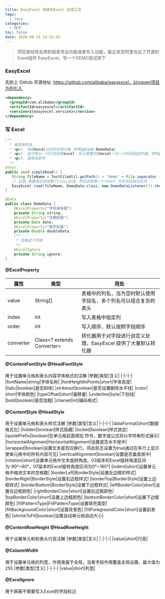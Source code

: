 ```yaml
---
title: EasyExcel 简单的Excel 处理工具
tags:
  - Java
categories:
  - 技术
toc: false
date: 2020-08-14 14:32:43
---
```


> 项目里经常会用到报表导出功能或者导入功能，最近发现阿里也出了开源的Excel组件 EasyExcel，写一个DEMO尝试用下

### EasyExcel 
先附上 Github 开源地址 :https://github.com/alibaba/easyexcel，以maven项目为列引入
``` xml
<dependency>
  <groupId>com.alibaba</groupId>
  <artifactId>easyexcel</artifactId>
  <version>${easyexcel.version}</version>
</dependency>
```

### 写 Excel 
``` java
/**
  * 最简单的读
  * <p>1. 创建excel对应的实体对象 参照{@link DemoData}
  * <p>2. 由于默认一行行的读取excel，所以需要创建excel一行一行的回调监听器，参照{@link DemoDataListener}
  * <p>3. 直接读即可
  */
@Test
public void simpleRead() {
   String fileName = TestFileUtil.getPath() + "demo" + File.separator + "demo.xlsx";
   // 这里 需要指定读用哪个class去读，然后读取第一个sheet 文件流会自动关闭
   EasyExcel.read(fileName, DemoData.class, new DemoDataListener()).sheet().doRead();
}
```

``` java
@Data
public class DemoData {
    @ExcelProperty("字符串标题")
    private String string;
    @ExcelProperty("日期标题")
    private Date date;
    @ExcelProperty("数字标题")
    private Double doubleData;
    /**
     * 忽略这个字段
     */
    @ExcelIgnore
    private String ignore;
}
```

#### @ExcelProperty
|属性|类型|用处|
|-|-|-|
|value|String[]|表格中的列名，当为空时默认使用字段名，多个列名可以组合复杂的表头|
|index|int|写入表格中指定列|
|order|int|写入顺序，默认按照字段顺序|
|converter|Class<? extends Converter>|转化器用于对字段进行自定义处理，EasyExcel 提供了大量默认转化器|

#### @ContentFontStyle @HeadFontStyle
用于设置单元格和表头内容字体格式的注解
|参数|类型|含义|
|-|-|-|
|fontName|string|字体名称|
|fontHeightInPoints|short|字体高度|
|italic|boolean|是否斜体|
|strikeout|boolean|是否设置删除水平线|
|color|	short|字体颜色|
|typeOffset|short|偏移量|
|underline|byte|下划线|
|bold|boolean|是否加粗|
|charset|int|编码格式|

#### @ContentStyle @HeadStyle
用于设置单元格和表头样式注解
|参数|类型|含义|
|-|-|-|
|dataFormat|short|数据格式化|
|hidden|boolean|样式隐藏|
|locked|boolean|样式锁定|
|quotePrefix|boolean|在单元格前面增加`符号，数字或公式将以字符串形式展示|
|horizontalAlignment|HorizontalAlignment|设置是否水平居中|
|wrapped|boolean|设置文本是否应换行。将此标志设置为true通过在多行上显示使单元格中的所有内容可见|
|verticalAlignment|boolean|设置是否垂直居中|
|rotation|short|设置单元格中文本旋转角度。03版本的Excel旋转角度区间为-90°~90°，07版本的Excel旋转角度区间为0°~180°|
|indent|short|设置单元格中缩进文本的空格数|
|borderLeft|BorderStyle|设置左边框的样式|
|borderRight|BorderStyle|设置右边框样式|
|borderTop|BorderStyle|设置上边框样式|
|borderBottom|BorderStyle|设置下边框样式|
|leftBorderColor|short|设置左边框颜色|
|rightBorderColor|short|设置右边框颜色|
|topBorderColor|short|设置上边框颜色|
|bottomBorderColor|short|设置下边框颜色|
|fillPatternType|FillPatternType|设置填充类型|
|fillBackgroundColor|short|设置背景色|
|fillForegroundColor|short|设置前景色|
|shrinkToFit|boolean|设置自动单元格自动大小|

#### @ContentRowHeight @HeadRowHeight
用于设置单元和和表头行高注解
|参数|类型|含义|
|-|-|-|
|value|short|行高|

#### @ColumnWidth 
用于设置单元格的列宽，作用类属于全局，当某字段作用覆盖全局设置，最大值为255
|参数|类型|含义|
|-|-|-|
|value|short|列宽|

#### @ExcelIgnore
用于屏蔽不需要写入Excel的字段标记
